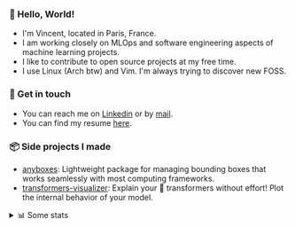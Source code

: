 ### 👋 Hello, World!

- I'm Vincent, located in Paris, France.
- I am working closely on MLOps and software engineering aspects of machine learning projects.
- I like to contribute to open source projects at my free time.
- I use Linux (Arch btw) and Vim. I'm always trying to discover new FOSS.

### 🔗 Get in touch

- You can reach me on [Linkedin](https://www.linkedin.com/in/vincent-duchauffour-3a9641155/) or by [mail](mailto:vincent.duchauffour@proton.me).
- You can find my resume [here](https://raw.githubusercontent.com/VDuchauffour/resume/main/resume.pdf).

### 📦 Side projects I made

- [anyboxes](https://github.com/VDuchauffour/anyboxes): Lightweight package for managing bounding boxes that works seamlessly with most computing frameworks.
- [transformers-visualizer](https://github.com/VDuchauffour/transformers-visualizer): Explain your 🤗 transformers without effort! Plot the internal behavior of your model. 

<details><summary>📊 Some stats</summary>  
  
<p align="center">
  <img alt="VDuchauffour's github stats" src="https://github-readme-stats.vercel.app/api?username=VDuchauffour&include_all_commits=true&show_icons=true&theme=react"/>
  <br />
  <img alt="VDuchauffour's streak stats" src="https://streak-stats.demolab.com?user=VDuchauffour&theme=react"/>
  <br />
  <img alt="VDuchauffour's language stats" src="https://github-readme-stats.vercel.app/api/top-langs/?username=VDuchauffour&count_private=true&include_all_commits=true&show_icons=true&layout=compact&theme=react"/>
  <!--   <br />
  <img alt="VDuchauffour's Wakatime stats" src="https://github-readme-stats.vercel.app/api/wakatime?username=VDuchauffour&theme=react"/> -->
</p>

#### 🧭 Wakatime stats
<!--START_SECTION:waka-->
![Code Time](http://img.shields.io/badge/Code%20Time-1%2C862%20hrs-blue)

![Lines of code](https://img.shields.io/badge/From%20Hello%20World%20I%27ve%20Written-4.5%20million%20lines%20of%20code-blue)

**🐱 My GitHub Data** 

> 📦 979.4 kB Used in GitHub's Storage 
 > 
> 🏆 468 Contributions in the Year 2024
 > 
> 🚫 Not Opted to Hire
 > 
> 📜 9 Public Repositories 
 > 
> 🔑 2 Private Repositories 
 > 
**I'm an Early 🐤** 

```text
🌞 Morning                330 commits         ██░░░░░░░░░░░░░░░░░░░░░░░   07.80 % 
🌆 Daytime                2212 commits        █████████████░░░░░░░░░░░░   52.31 % 
🌃 Evening                1271 commits        ████████░░░░░░░░░░░░░░░░░   30.05 % 
🌙 Night                  416 commits         ██░░░░░░░░░░░░░░░░░░░░░░░   09.84 % 
```
📅 **I'm Most Productive on Monday** 

```text
Monday                   969 commits         ██████░░░░░░░░░░░░░░░░░░░   22.91 % 
Tuesday                  727 commits         ████░░░░░░░░░░░░░░░░░░░░░   17.19 % 
Wednesday                714 commits         ████░░░░░░░░░░░░░░░░░░░░░   16.88 % 
Thursday                 780 commits         █████░░░░░░░░░░░░░░░░░░░░   18.44 % 
Friday                   658 commits         ████░░░░░░░░░░░░░░░░░░░░░   15.56 % 
Saturday                 99 commits          █░░░░░░░░░░░░░░░░░░░░░░░░   02.34 % 
Sunday                   282 commits         ██░░░░░░░░░░░░░░░░░░░░░░░   06.67 % 
```


📊 **This Week I Spent My Time On** 

```text
💬 Programming Languages: 
Python                   57 hrs 21 mins      █████████████████████░░░░   82.91 % 
XML                      4 hrs 2 mins        █░░░░░░░░░░░░░░░░░░░░░░░░   05.85 % 
C++                      3 hrs 44 mins       █░░░░░░░░░░░░░░░░░░░░░░░░   05.40 % 
INI                      1 hr 2 mins         ░░░░░░░░░░░░░░░░░░░░░░░░░   01.50 % 
Other                    42 mins             ░░░░░░░░░░░░░░░░░░░░░░░░░   01.03 % 
```


 Last Updated on 20/05/2024 00:39:22 UTC
<!--END_SECTION:waka-->
</details>
